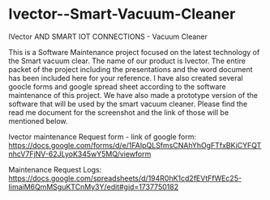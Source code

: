 # Ivector--Smart-Vacuum-Cleaner
IVector AND SMART IOT CONNECTIONS - Vacuum Cleaner


This is a Software Maintenance project focused on the latest technology of the Smart vacuum clear. The name of our product is Ivector. 
The entire packet of the project including the presentations and the word document has been included here for your reference. 
I have also created several goocle forms and google spread sheet according to the software maintenance of this project. 
We have also made a prototype version of the software that will be used by the smart vacuum cleaner. 
Please find the read me document for the screenshot and the link of those will be mentioned below. 


Ivector maintenance Request form - link of google form:
https://docs.google.com/forms/d/e/1FAIpQLSfmsCNAhYhOgFTfxBKiCYFQTnhcV7FjNV-62JLyoK345wY5MQ/viewform

Maintenance Request Logs:
https://docs.google.com/spreadsheets/d/194R0hK1cd2fEVtFfWEc25-IimaiM6QmMSguKTCnMy3Y/edit#gid=1737750182
